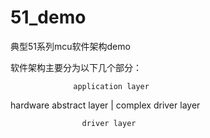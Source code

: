 # 51_demo
典型51系列mcu软件架构demo

软件架构主要分为以下几个部分：

                  application layer

 hardware abstract layer | complex driver layer 

                    driver layer 

